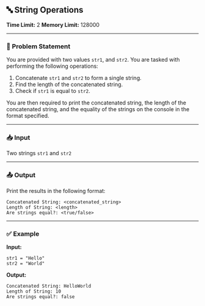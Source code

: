 ## 🔤 String Operations

**Time Limit:** 2
**Memory Limit:** 128000

---

### 📝 Problem Statement

You are provided with two values `str1`, and `str2`. You are tasked with performing the following operations:

1. Concatenate `str1` and `str2` to form a single string.
2. Find the length of the concatenated string.
3. Check if `str1` is equal to `str2`.

You are then required to print the concatenated string, the length of the concatenated string, and the equality of the strings on the console in the format specified.

---

### 📥 Input

Two strings `str1` and `str2`

---

### 📤 Output

Print the results in the following format:

```
Concatenated String: <concatenated_string>
Length of String: <length>
Are strings equal?: <true/false>
```

---

### ✅ Example

**Input:**

```
str1 = "Hello"
str2 = "World"
```

**Output:**

```
Concatenated String: HelloWorld
Length of String: 10
Are strings equal?: false
```